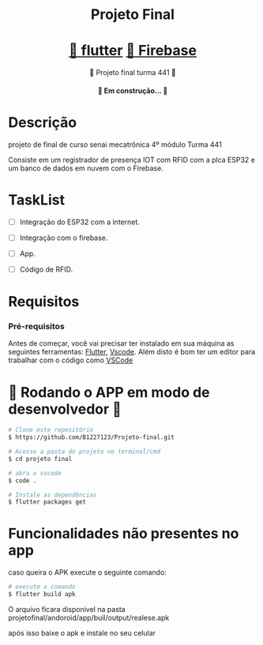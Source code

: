 <h1 align="center">
Projeto Final  
</h1>

<h1 align="center">
    <a href=https://docs.flutter.dev/>🔗 flutter</a>
    <a href=https://firebase.google.com/>🔗 Firebase</a>
</h1>
<p align="center">💼 Projeto final turma 441 💼</p>

<h4 align="center"> 
	🚧   Em construção...  🚧
</h4>

# Descrição
projeto de final de curso senai mecatrônica 4º módulo Turma 441

Consiste em um registrador de presença IOT com RFID com  a plca
ESP32 e um banco de dados em nuvem com o Firebase.


# TaskList
- [ ] Integração do ESP32 com a internet.
- [ ] Integração com o firebase.
- [ ] App.
- [ ] Código de RFID.



# Requisitos
### Pré-requisitos

Antes de começar, você vai precisar ter instalado em sua máquina as seguintes ferramentas:
[Flutter](https://docs.flutter.dev), [Vscode](https://code.visualstudio.com/download). 
Além disto é bom ter um editor para trabalhar com o código como [VSCode](https://code.visualstudio.com/)


# 🎲 Rodando o APP em modo de desenvolvedor 🎲 

```bash
# Clone este repositório
$ https://github.com/B1227123/Projeto-final.git

# Acesse a pasta do projeto no terminal/cmd
$ cd projeto final

# abra o vscode
$ code .

# Instale as dependências
$ flutter packages get
```
# Funcionalidades não presentes no app

caso queira o APK execute o seguinte comando:

```bash
# execute o comando
$ flutter build apk
```
O arquivo ficara disponivel na pasta projetofinal/andoroid/app/buil/output/realese.apk

após isso baixe o apk e instale no seu celular
